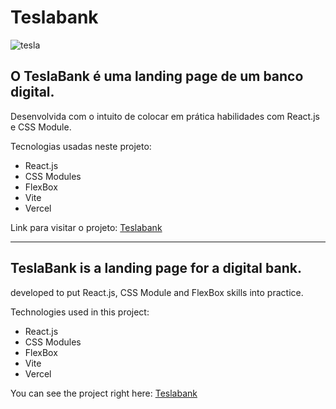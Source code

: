 # Teslabank

![tesla](https://github.com/AttosSouza/Teslabank/assets/87350423/e3aba9e5-c424-4ecb-b2c2-4c06ee75a54e)

## O TeslaBank é uma landing page de um banco digital.
Desenvolvida com o intuito de colocar em prática habilidades com React.js e CSS Module.

Tecnologias usadas neste projeto:

- React.js
- CSS Modules
- FlexBox
- Vite
- Vercel

Link para visitar o projeto: [Teslabank](https://teslabank-nu.vercel.app/)

-----------------------------------------------------------------------------------------

## TeslaBank is a landing page for a digital bank.
developed to put React.js, CSS Module and FlexBox skills into practice.

Technologies used in this project:

- React.js
- CSS Modules
- FlexBox
- Vite
- Vercel

You can see the project right here: [Teslabank](https://teslabank-nu.vercel.app/)
